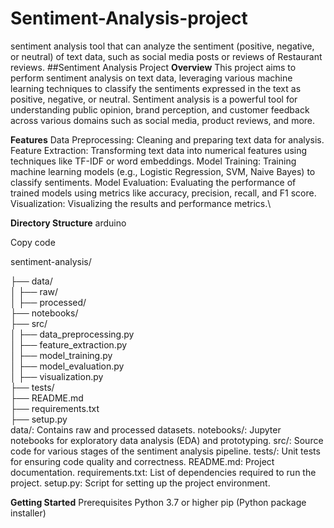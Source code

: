 # Sentiment-Analysis-project
sentiment analysis tool that can analyze the sentiment (positive, negative, or neutral) of text data, such as social media posts or reviews of Restaurant reviews.
##Sentiment Analysis Project
**Overview**
This project aims to perform sentiment analysis on text data, leveraging various machine learning techniques to classify the sentiments expressed in the text as positive, negative, or neutral. Sentiment analysis is a powerful tool for understanding public opinion, brand perception, and customer feedback across various domains such as social media, product reviews, and more.

**Features**
Data Preprocessing: Cleaning and preparing text data for analysis.
Feature Extraction: Transforming text data into numerical features using techniques like TF-IDF or word embeddings.
Model Training: Training machine learning models (e.g., Logistic Regression, SVM, Naive Bayes) to classify sentiments.
Model Evaluation: Evaluating the performance of trained models using metrics like accuracy, precision, recall, and F1 score.
Visualization: Visualizing the results and performance metrics.\

**Directory Structure**
arduino

Copy code

sentiment-analysis/

├── data/                                                                                                                    
│   ├── raw/                                                                                                                 
│   ├── processed/                                                                                                           
├── notebooks/                                                                                                               
├── src/                                                                                                                     
│   ├── data_preprocessing.py                                                                                                
│   ├── feature_extraction.py                                                                                                
│   ├── model_training.py                                                                                                    
│   ├── model_evaluation.py                                                                                                  
│   ├── visualization.py                                                                                                     
├── tests/                                                                                                                   
├── README.md                                                                                                                
├── requirements.txt                                                                                                         
├── setup.py                                                                                                                 
data/: Contains raw and processed datasets.
notebooks/: Jupyter notebooks for exploratory data analysis (EDA) and prototyping.
src/: Source code for various stages of the sentiment analysis pipeline.
tests/: Unit tests for ensuring code quality and correctness.
README.md: Project documentation.
requirements.txt: List of dependencies required to run the project.
setup.py: Script for setting up the project environment.

**Getting Started**
Prerequisites
Python 3.7 or higher
pip (Python package installer)
